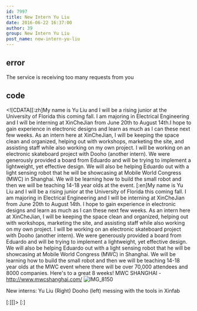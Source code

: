 ```yaml
---
id: 7997
title: New Intern Yu Liu
date: 2016-06-22 16:37:00
author: 39
group: New Intern Yu Liu
post_name: new-intern-yu-liu
---
```


## error
The service is receiving too many requests from you

## code
 <!\[CDATA\[\[:zh\]My name is Yu Liu and I will be a rising junior at the University of Florida this coming fall. I am majoring in Electrical Engineering and I will be interning at XinCheJian from June 20th to August 14th.I hope to gain experience in electronic designs and learn as much as I can these next few weeks. As an intern here at XinCheJian, I will be keeping the space clean and organized, helping out with workshops, marketing the site, and assisting staff while also working on my own project. I will be working on an electronic skateboard project with Dooho (another intern). We were generously provided a board from Eduardo and will be trying to implement a lightweight, yet effective design. We will also be helping Eduardo out with a light sensing robot that he will be showcasing at Mobile World Congress (MWC) in Shanghai. We will be learning how to build the small robot and then we will be teaching 14-18 year olds at the event. \[:en\]My name is Yu Liu and I will be a rising junior at the University of Florida this coming fall. I am majoring in Electrical Engineering and I will be interning at XinCheJian from June 20th to August 14th. I hope to gain experience in electronic designs and learn as much as I can these next few weeks. As an intern here at XinCheJian, I will be keeping the space clean and organized, helping out with workshops, marketing the site, and assisting staff while also working on my own project. I will be working on an electronic skateboard project with Dooho (another intern). We were generously provided a board from Eduardo and will be trying to implement a lightweight, yet effective design. We will also be helping Eduardo out with a light sensing robot that he will be showcasing at Mobile World Congress (MWC) in Shanghai. We will be learning how to build the small robot and then we will be teaching 14-18 year olds at the MWC event where there will be over 70,000 attendees and 8000 companies. Here's to a great 8 weeks! MWC SHANGHAI - <http://www.mwcshanghai.com/> ![IMG_8150](http://139.162.84.35/wp-content/uploads/2016/06/IMG_8150.jpg) 

New interns: Yu Liu (Right) Dooho (left) messing with the tools in Xinfab

\[:\]\]\]> \[:\]
